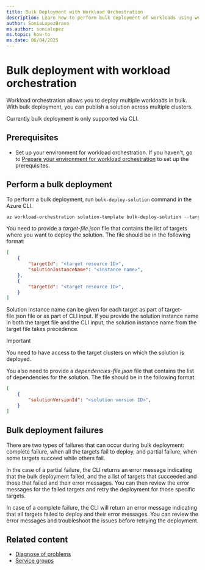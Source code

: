 ```yaml
---
title: Bulk Deployment with Workload Orchestration
description: Learn how to perform bulk deployment of workloads using workload orchestration in Azure Arc.
author: SoniaLopezBravo
ms.author: sonialopez
ms.topic: how-to
ms.date: 06/04/2025
---
```


# Bulk deployment with workload orchestration

Workload orchestration allows you to deploy multiple workloads in bulk. With bulk deployment, you can publish a solution across multiple clusters. 

Currently bulk deployment is only supported via CLI.

## Prerequisites

- Set up your environment for workload orchestration. If you haven't, go to [Prepare your environment for workload orchestration](initial-setup-environment.md) to set up the prerequisites.

## Perform a bulk deployment

To perform a bulk deployment, run `bulk-deploy-solution` command in the Azure CLI.

```powershell
az workload-orchestration solution-template bulk-deploy-solution --targets "@target-file.json"  --solution-instance-name "<solution instance name>" --solution-version "<solution template version>" --solution-name "<solution-name>" --solution-dependencies "@dependencies-file.json" -g "<resource group>"
```

You need to provide a *target-file.json* file that contains the list of targets where you want to deploy the solution. The file should be in the following format:

```json
[
    {
        "targetId": "<target resource ID>",
        "solutionInstanceName": "<instance name>",
    },
    {
        "targetId": "<target resource ID>",
    }
]
```

Solution instance name can be given for each target as part of target-file.json file or as part of CLI input. If you provide the solution instance name in both the target file and the CLI input, the solution instance name from the target file takes precedence. 

> [!IMPORTANT]
> You need to have access to the target clusters on which the solution is deployed. 

You also need to provide a *dependencies-file.json* file that contains the list of dependencies for the solution. The file should be in the following format:

```json
[
    {
        "solutionVersionId": "<solution version ID>",
    }
]
```

## Bulk deployment failures

There are two types of failures that can occur during bulk deployment: complete failure, when all the targets fail to deploy, and partial failure, when some targets succeed while others fail.

In the case of a partial failure, the CLI returns an error message indicating that the bulk deployment failed, and the a list of targets that succeeded and those that failed and their error messages. You can then review the error messages for the failed targets and retry the deployment for those specific targets.

In case of a complete failure, the CLI will return an error message indicating that all targets failed to deploy and their error messages. You can review the error messages and troubleshoot the issues before retrying the deployment.

## Related content

- [Diagnose of problems](diagnose-problems.md)
- [Service groups](service-group.md)